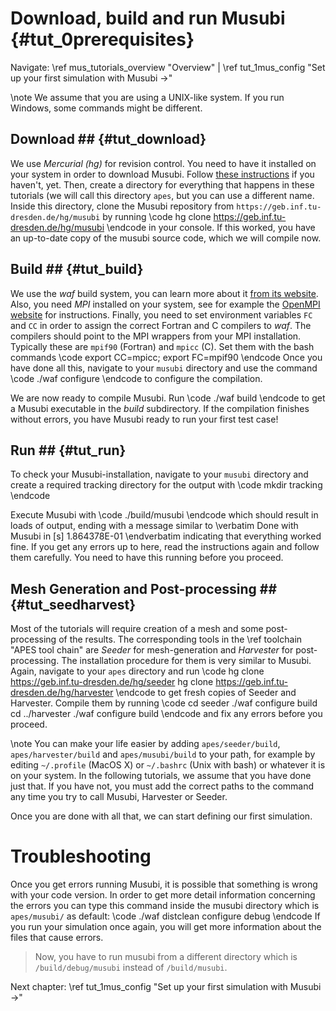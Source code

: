 Download, build and run Musubi {#tut_0prerequisites}
========

Navigate: \ref mus_tutorials_overview "Overview"
| \ref tut_1mus_config "Set up your first simulation with Musubi &rarr;"

\note We assume that you are using a UNIX-like system.
If you run Windows, some commands might be different.

## Download ## {#tut_download}

We use *Mercurial (hg)* for revision control. You need to have it
installed on your system in order to download Musubi.
Follow [these instructions](http://mercurial.selenic.com/
"Mercurial website") if you haven't, yet.
Then, create a directory for everything that happens in these tutorials
(we will call this directory `apes`, but you can use a different name.
Inside this directory, clone the Musubi repository from
`https://geb.inf.tu-dresden.de/hg/musubi` by running
\code
hg clone https://geb.inf.tu-dresden.de/hg/musubi
\endcode
in your console.
If this worked, you have an up-to-date copy of the musubi source code,
which we will compile now.

## Build ## {#tut_build}

We use the *waf* build system, you can learn more about it
[from its website](https://code.google.com/p/waf/ "waf website").
Also, you need *MPI* installed on your system, see for example the
[OpenMPI website](http://www.open-mpi.org/) for instructions.
Finally, you need to set environment variables `FC` and `CC` in order to
assign the correct Fortran and C compilers to *waf*.
The compilers should point to the MPI wrappers from your MPI installation.
Typically these are `mpif90` (Fortran) and `mpicc` (C).
Set them with the bash commands
\code
export CC=mpicc; export FC=mpif90
\endcode
Once you have done all this, navigate to your `musubi` directory and use the
command
\code
./waf configure
\endcode
to configure the compilation.

We are now ready to compile Musubi. Run
\code
./waf build
\endcode
to get a Musubi executable in the *build* subdirectory.
If the compilation finishes without errors, you have Musubi ready to run your
first test case!

## Run ## {#tut_run}

To check your Musubi-installation, navigate to your `musubi` directory and
create a required tracking directory for the output with
\code
mkdir tracking
\endcode

Execute Musubi with
\code
./build/musubi
\endcode
which should result in loads of output, ending with a message similar to
\verbatim
Done with Musubi in [s]    1.864378E-01
\endverbatim
indicating that everything worked fine.
If you get any errors up to here, read the instructions again and follow
them carefully. You need to have this running before you proceed.

## Mesh Generation and Post-processing ## {#tut_seedharvest}

Most of the tutorials will require creation of a mesh and some
post-processing of the results.
The corresponding tools in the \ref toolchain "APES tool chain" are *Seeder*
for mesh-generation and *Harvester* for post-processing.
The installation procedure for them is very similar to Musubi.
Again, navigate to your `apes` directory and run
\code
hg clone https://geb.inf.tu-dresden.de/hg/seeder
hg clone https://geb.inf.tu-dresden.de/hg/harvester
\endcode
to get fresh copies of Seeder and Harvester. Compile them by running
\code
cd seeder
./waf configure build
cd ../harvester
./waf configure build
\endcode
and fix any errors before you proceed.

\note You can make your life easier by adding `apes/seeder/build`,
`apes/harvester/build` and `apes/musubi/build` to your path,
for example by editing  `~/.profile` (MacOS X) or `~/.bashrc` (Unix with
bash) or whatever it is on your system.
In the following tutorials, we assume that you have done just that.
If you have not, you must add the correct paths to the command any time
you try to call Musubi, Harvester or Seeder.

Once you are done with all that, we can start defining our first simulation.

# Troubleshooting

Once you get errors running Musubi, it is possible that something is wrong with your code version. In order to get 
more detail information concerning the errors you can type this command inside the musubi directory which is `apes/musubi/`
as default:
\code
./waf distclean configure debug
\endcode
If you run your simulation once again, you will get more information about the files that cause errors.
> Now, you have to run musubi from a different directory which is `/build/debug/musubi` instead of `/build/musubi`.

Next chapter:
\ref tut_1mus_config "Set up your first simulation with Musubi &rarr;"
